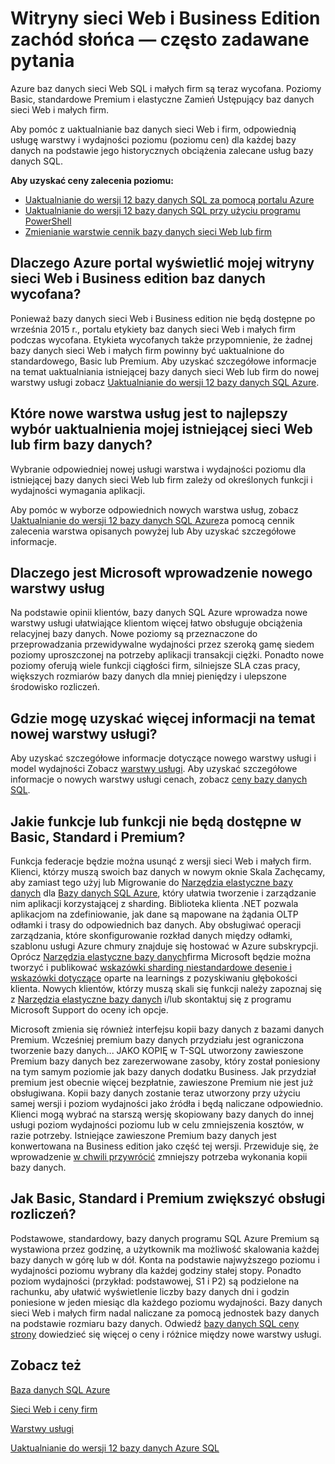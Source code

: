 <properties
   pageTitle="Azure SQL bazy danych w sieci Web i Business Edition zachód słońca — często zadawane pytania dotyczące | Microsoft Azure"
   description="Dowiedz się, po bazy danych sieci Web SQL Azure i małych firm zostanie wycofana i informacje na temat funkcji i funkcji nowe warstwy usługi."
   services="sql-database"
   documentationCenter="na"
   authors="stevestein"
   manager="jhubbard"
   editor="monicar" />
<tags
   ms.service="sql-database"
   ms.devlang="na"
   ms.topic="article"
   ms.tgt_pltfrm="na"
   ms.workload="data-management"
   ms.date="08/08/2016"
   ms.author="sstein" />

# <a name="web-and-business-edition-sunset-faq"></a>Witryny sieci Web i Business Edition zachód słońca — często zadawane pytania

Azure baz danych sieci Web SQL i małych firm są teraz wycofana. Poziomy Basic, standardowe Premium i elastyczne Zamień Ustępujący baz danych sieci Web i małych firm.

Aby pomóc z uaktualnianie baz danych sieci Web i firm, odpowiednią usługę warstwy i wydajności poziomu (poziomu cen) dla każdej bazy danych na podstawie jego historycznych obciążenia zalecane usług bazy danych SQL.

**Aby uzyskać ceny zalecenia poziomu:**

- [Uaktualnianie do wersji 12 bazy danych SQL za pomocą portalu Azure](sql-database-upgrade-server-portal.md)
- [Uaktualnianie do wersji 12 bazy danych SQL przy użyciu programu PowerShell](sql-database-upgrade-server-powershell.md)
- [Zmienianie warstwie cennik bazy danych sieci Web lub firm](sql-database-service-tier-advisor.md)



## <a name="why-does-the-azure-portal-show-my-web-and-business-edition-databases-as-retired"></a>Dlaczego Azure portal wyświetlić mojej witryny sieci Web i Business edition baz danych wycofana?

Ponieważ bazy danych sieci Web i Business edition nie będą dostępne po września 2015 r., portalu etykiety baz danych sieci Web i małych firm podczas wycofana. Etykieta wycofanych także przypomnienie, że żadnej bazy danych sieci Web i małych firm powinny być uaktualnione do standardowego, Basic lub Premium. Aby uzyskać szczegółowe informacje na temat uaktualniania istniejącej bazy danych sieci Web lub firm do nowej warstwy usługi zobacz [Uaktualnianie do wersji 12 bazy danych SQL Azure](sql-database-upgrade-server-portal.md).

## <a name="which-new-service-tier-is-the-best-choice-to-upgrade-my-existing-web-or-business-database-to"></a>Które nowe warstwa usług jest to najlepszy wybór uaktualnienia mojej istniejącej sieci Web lub firm bazy danych?

Wybranie odpowiedniej nowej usługi warstwa i wydajności poziomu dla istniejącej bazy danych sieci Web lub firm zależy od określonych funkcji i wydajności wymagania aplikacji.

Aby pomóc w wyborze odpowiednich nowych warstwa usług, zobacz [Uaktualnianie do wersji 12 bazy danych SQL Azure](sql-database-upgrade-server-portal.md)za pomocą cennik zalecenia warstwa opisanych powyżej lub Aby uzyskać szczegółowe informacje.

## <a name="why-is-microsoft-introducing-new-service-tiers"></a>Dlaczego jest Microsoft wprowadzenie nowego warstwy usług

Na podstawie opinii klientów, bazy danych SQL Azure wprowadza nowe warstwy usługi ułatwiające klientom więcej łatwo obsługuje obciążenia relacyjnej bazy danych. Nowe poziomy są przeznaczone do przeprowadzania przewidywalne wydajności przez szeroką gamę siedem poziomy uproszczonej na potrzeby aplikacji transakcji ciężki. Ponadto nowe poziomy oferują wiele funkcji ciągłości firm, silniejsze SLA czas pracy, większych rozmiarów bazy danych dla mniej pieniędzy i ulepszone środowisko rozliczeń.

## <a name="where-can-i-learn-more-about-the-new-service-tiers"></a>Gdzie mogę uzyskać więcej informacji na temat nowej warstwy usługi?

Aby uzyskać szczegółowe informacje dotyczące nowego warstwy usługi i model wydajności Zobacz [warstwy usługi](sql-database-service-tiers.md). Aby uzyskać szczegółowe informacje o nowych warstwy usługi cenach, zobacz [ceny bazy danych SQL](https://azure.microsoft.com/pricing/details/sql-database/).

## <a name="what-features-or-functionality-will-not-be-available-in-basic-standard-and-premium"></a>Jakie funkcje lub funkcji nie będą dostępne w Basic, Standard i Premium?

Funkcja federacje będzie można usunąć z wersji sieci Web i małych firm. Klienci, którzy muszą swoich baz danych w nowym oknie Skala Zachęcamy, aby zamiast tego użyj lub Migrowanie do [Narzędzia elastyczne bazy danych](sql-database-elastic-scale-get-started.md) dla [Bazy danych SQL Azure](sql-database-elastic-scale-get-started.md), który ułatwia tworzenie i zarządzanie nim aplikacji korzystającej z sharding. Biblioteka klienta .NET pozwala aplikacjom na zdefiniowanie, jak dane są mapowane na żądania OLTP odłamki i trasy do odpowiednich baz danych. Aby obsługiwać operacji zarządzania, które skonfigurowanie rozkład danych między odłamki, szablonu usługi Azure chmury znajduje się hostować w Azure subskrypcji. Oprócz [Narzędzia elastyczne bazy danych](sql-database-elastic-scale-get-started.md)firma Microsoft będzie można tworzyć i publikować [wskazówki sharding niestandardowe desenie i wskazówki dotyczące](https://msdn.microsoft.com/library/azure/dn764977.aspx) oparte na learnings z pozyskiwaniu głębokości klienta. Nowych klientów, którzy muszą skali się funkcji należy zapoznaj się z [Narzędzia elastyczne bazy danych](sql-database-elastic-scale-get-started.md) i/lub skontaktuj się z programu Microsoft Support do oceny ich opcje.

Microsoft zmienia się również interfejsu kopii bazy danych z bazami danych Premium. Wcześniej premium bazy danych przydziału jest ograniczona tworzenie bazy danych... JAKO KOPIĘ w T-SQL utworzony zawieszone Premium bazy danych bez zarezerwowane zasoby, który został poniesiony na tym samym poziomie jak bazy danych dodatku Business. Jak przydział premium jest obecnie więcej bezpłatnie, zawieszone Premium nie jest już obsługiwana. Kopii bazy danych zostanie teraz utworzony przy użyciu samej wersji i poziom wydajności jako źródła i będą naliczane odpowiednio. Klienci mogą wybrać na starszą wersję skopiowany bazy danych do innej usługi poziom wydajności poziomu lub w celu zmniejszenia kosztów, w razie potrzeby. Istniejące zawieszone Premium bazy danych jest konwertowana na Business edition jako część tej wersji. Przewiduje się, że wprowadzenie [w chwili przywrócić](sql-database-recovery-using-backups.md#point-in-time-restore) zmniejszy potrzeba wykonania kopii bazy danych.

## <a name="how-does-basic-standard-and-premium-improve-my-billing-experience"></a>Jak Basic, Standard i Premium zwiększyć obsługi rozliczeń?

Podstawowe, standardowy, bazy danych programu SQL Azure Premium są wystawiona przez godzinę, a użytkownik ma możliwość skalowania każdej bazy danych w górę lub w dół. Konta na podstawie najwyższego poziomu i wydajności poziomu wybrany dla każdej godziny stałej stopy. Ponadto poziom wydajności (przykład: podstawowej, S1 i P2) są podzielone na rachunku, aby ułatwić wyświetlenie liczby bazy danych dni i godzin poniesione w jeden miesiąc dla każdego poziomu wydajności. Bazy danych sieci Web i małych firm nadal naliczane za pomocą jednostek bazy danych na podstawie rozmiaru bazy danych. Odwiedź [bazy danych SQL ceny strony](https://azure.microsoft.com/pricing/details/sql-database/) dowiedzieć się więcej o ceny i różnice między nowe warstwy usługi.


## <a name="see-also"></a>Zobacz też

[Baza danych SQL Azure](https://azure.microsoft.com/documentation/services/sql-database/)

[Sieci Web i ceny firm](https://azure.microsoft.com/pricing/details/sql-database/web-business/)

[Warstwy usługi](sql-database-service-tiers.md)

[Uaktualnianie do wersji 12 bazy danych Azure SQL](sql-database-upgrade-server-portal.md)

